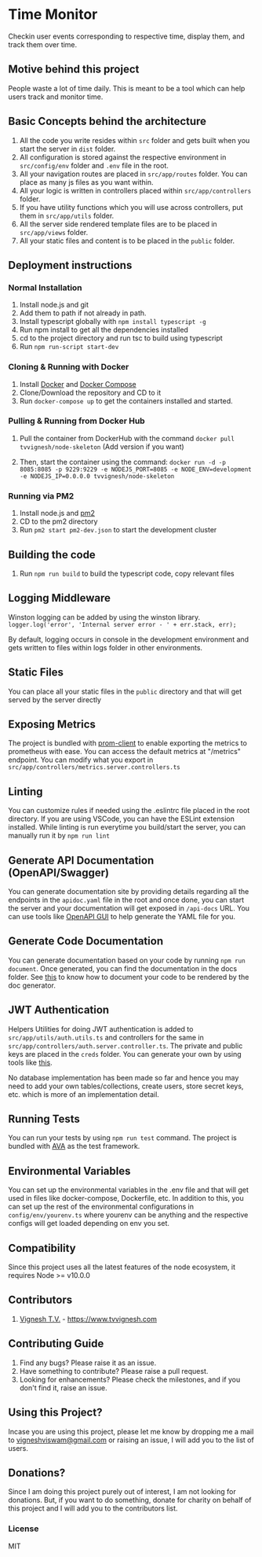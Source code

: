 # Time Monitor

Checkin user events corresponding to respective time, display them, and track them over time.

## Motive behind this project

People waste a lot of time daily. This is meant to be a tool which can help users track and monitor time.

## Basic Concepts behind the architecture

1. All the code you write resides within `src` folder and gets built when you start the server in `dist` folder.
2. All configuration is stored against the respective environment in `src/config/env` folder and `.env` file in the root.
3. All your navigation routes are placed in `src/app/routes` folder. You can place as many js files as you want within.
4. All your logic is written in controllers placed within `src/app/controllers` folder.
5. If you have utility functions which you will use across controllers, put them in `src/app/utils` folder.
6. All the server side rendered template files are to be placed in `src/app/views` folder.
7. All your static files and content is to be placed in the `public` folder.

## Deployment instructions

### Normal Installation

1. Install node.js and git
2. Add them to path if not already in path.
3. Install typescript globally with `npm install typescript -g`
4. Run npm install to get all the dependencies installed
5. cd to the project directory and run tsc to build using typescript
6. Run `npm run-script start-dev`

### Cloning & Running with Docker

1. Install [Docker](https://www.docker.com/) and [Docker Compose](https://docs.docker.com/compose/)
2. Clone/Download the repository and CD to it
2. Run `docker-compose up` to get the containers installed and started.

### Pulling & Running from Docker Hub

1. Pull the container from DockerHub with the command `docker pull tvvignesh/node-skeleton` (Add version if you want)

2. Then, start the container using the command:
`docker run -d -p 8085:8085 -p 9229:9229 -e NODEJS_PORT=8085 -e NODE_ENV=development -e NODEJS_IP=0.0.0.0 tvvignesh/node-skeleton`

### Running via PM2

1. Install node.js and [pm2](https://github.com/Unitech/pm2)
2. CD to the pm2 directory
3. Run `pm2 start pm2-dev.json` to start the development cluster

## Building the code

1. Run `npm run build` to build the typescript code, copy relevant files

## Logging Middleware

Winston logging can be added by using the winston library.
`logger.log('error', 'Internal server error - ' + err.stack, err);`

By default, logging occurs in console in the development environment and gets written to files within logs folder in other environments.

## Static Files

You can place all your static files in the `public` directory and that will get served by the server directly

## Exposing Metrics

The project is bundled with [prom-client](https://github.com/siimon/prom-client) to enable exporting the metrics to prometheus with ease. You can access the default metrics at "/metrics" endpoint. You can modify what you export in `src/app/controllers/metrics.server.controllers.ts`

## Linting

You can customize rules if needed using the .eslintrc file placed in the root directory. If you are using VSCode, you can have the ESLint extension installed. While linting is run everytime you build/start the server, you can manually run it by `npm run lint`

## Generate API Documentation (OpenAPI/Swagger)

You can generate documentation site by providing details regarding all the endpoints in the `apidoc.yaml` file in the root and once done, you can start the server and your documentation will get exposed in `/api-docs` URL. You can use tools like [OpenAPI GUI](https://mermade.github.io/openapi-gui/) to help generate the YAML file for you.

## Generate Code Documentation

You can generate documentation based on your code by running `npm run document`. Once generated, you can find the documentation in the docs folder. See [this](http://typedoc.org/guides/doccomments/) to know how to document your code to be rendered by the doc generator.

## JWT Authentication

Helpers Utilities for doing JWT authentication is added to `src/app/utils/auth.utils.ts` and controllers for the same in `src/app/controllers/auth.server.controller.ts`. The private and public keys are placed in the `creds` folder. You can generate your own by using tools like [this](http://travistidwell.com/jsencrypt/demo/).

No database implementation has been made so far and hence you may need to add your own tables/collections, create users, store secret keys, etc. which is more of an implementation detail.

## Running Tests

You can run your tests by using `npm run test` command. The project is bundled with [AVA](https://github.com/avajs/ava) as the test framework.

## Environmental Variables

You can set up the environmental variables in the .env file and that will get used in files like docker-compose, Dockerfile, etc. In addition to this, you can set up the rest of the environmental configurations in `config/env/yourenv.ts` where yourenv can be anything and the respective configs will get loaded depending on env you set.

## Compatibility

Since this project uses all the latest features of the node ecosystem, it requires Node >= v10.0.0

## Contributors

1. <a href="https://github.com/tvvignesh">Vignesh T.V.</a> - https://www.tvvignesh.com

## Contributing Guide

1. Find any bugs? Please raise it as an issue.
2. Have something to contribute? Please raise a pull request.
3. Looking for enhancements? Please check the milestones, and if you don't find it, raise an issue.

## Using this Project?

Incase you are using this project, please let me know by dropping me a mail to vigneshviswam@gmail.com or raising an issue, I will add you to the list of users.

## Donations?

Since I am doing this project purely out of interest, I am not looking for donations. But, if you want to do something, donate for charity on behalf of this project and I will add you to the contributors list.

### License

MIT